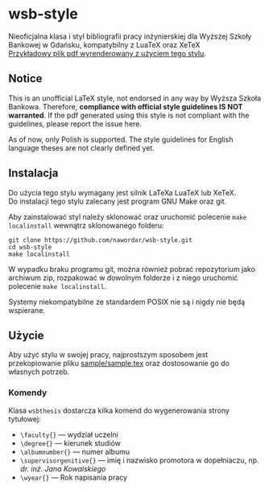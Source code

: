 # wsb-style
Nieoficjalna klasa i styl bibliografii pracy inżynierskiej dla Wyższej Szkoły Bankowej w Gdańsku, kompatybilny z LuaTeX oraz XeTeX\
[Przykładowy plik pdf wyrenderowany z użyciem tego stylu](https://github.com/nawordar/wsb-style/blob/master/sample/sample.pdf).

## Notice
This is an unofficial LaTeX style, not endorsed in any way by Wyższa Szkoła Bankowa.
Therefore, **compliance with official style guidelines IS NOT warranted**.
If the pdf generated using this style is not compliant with the guidelines, please report the issue here.

As of now, only Polish is supported. The style guidelines for English language theses are not clearly defined yet.

## Instalacja
Do użycia tego stylu wymagany jest silnik LaTeXa LuaTeX lub XeTeX.\
Do instalacji tego stylu zalecany jest program GNU Make oraz git.

Aby zainstalować styl należy sklonować oraz uruchomić polecenie `make localinstall` wewnątrz sklonowanego folderu:
```shell
git clone https://github.com/nawordar/wsb-style.git
cd wsb-style
make localinstall
```

W wypadku braku programu git, można również pobrać repozytorium jako archiwum zip,
rozpakować w dowolnym folderze i z niego uruchomić polecenie `make localinstall`.

Systemy niekompatybilne ze standardem POSIX nie są i nigdy nie będą wspierane.

## Użycie
Aby użyć stylu w swojej pracy, najprostszym sposobem jest przekopiowanie pliku [sample/sample.tex](https://github.com/nawordar/wsb-style/blob/master/sample/sample.tex) oraz dostosowanie go do własnych potrzeb.

### Komendy
Klasa `wsbthesis` dostarcza kilka komend do wygenerowania strony tytułowej:
- `\faculty{}` — wydział uczelni
- `\degree{}` — kierunek studiów
- `\albumnumber{}` — numer albumu
- `\supervisorgenitive{}` — imię i nazwisko promotora w dopełniaczu, np. _dr. inż. Jana Kowalskiego_
- `\wyear{}` — Rok napisania pracy
